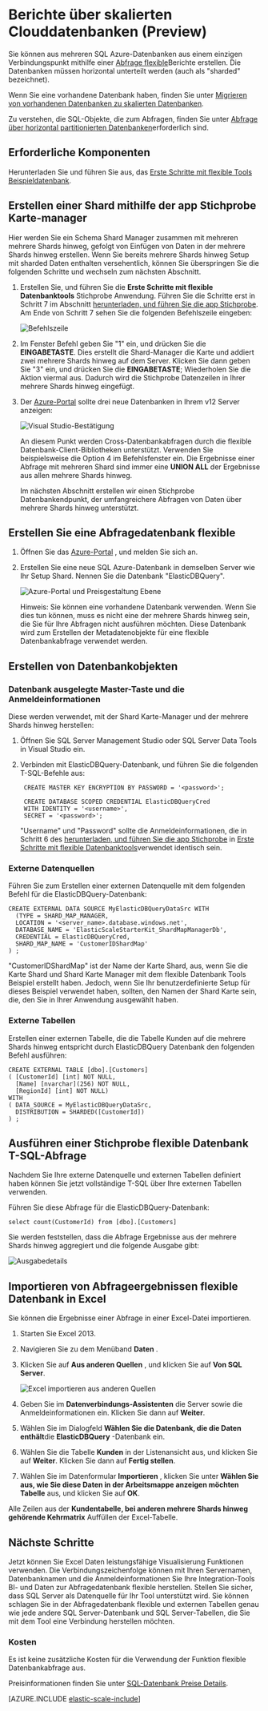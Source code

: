 <properties
    pageTitle="Bericht über skalierten Clouddatenbanken (horizontale Partitionierung) | Microsoft Azure"
    description="So verwenden Sie cross-Datenbank Datenbankabfragen"
    services="sql-database"
    documentationCenter=""  
    manager="jhubbard"
    authors="SilviaDoomra"/>

<tags
    ms.service="sql-database"
    ms.workload="sql-database"
    ms.tgt_pltfrm="na"
    ms.devlang="na"
    ms.topic="article"
    ms.date="05/23/2016"
    ms.author="SilviaDoomra" />

# <a name="report-across-scaled-out-cloud-databases-preview"></a>Berichte über skalierten Clouddatenbanken (Preview)

Sie können aus mehreren SQL Azure-Datenbanken aus einem einzigen Verbindungspunkt mithilfe einer [Abfrage flexible](sql-database-elastic-query-overview.md)Berichte erstellen. Die Datenbanken müssen horizontal unterteilt werden (auch als "sharded" bezeichnet). 

Wenn Sie eine vorhandene Datenbank haben, finden Sie unter [Migrieren von vorhandenen Datenbanken zu skalierten Datenbanken](sql-database-elastic-convert-to-use-elastic-tools.md).

Zu verstehen, die SQL-Objekte, die zum Abfragen, finden Sie unter [Abfrage über horizontal partitionierten Datenbanken](sql-database-elastic-query-horizontal-partitioning.md)erforderlich sind.

## <a name="prerequisites"></a>Erforderliche Komponenten

Herunterladen Sie und führen Sie aus, das [Erste Schritte mit flexible Tools Beispieldatenbank](sql-database-elastic-scale-get-started.md).

## <a name="create-a-shard-map-manager-using-the-sample-app"></a>Erstellen einer Shard mithilfe der app Stichprobe Karte-manager

Hier werden Sie ein Schema Shard Manager zusammen mit mehreren mehrere Shards hinweg, gefolgt von Einfügen von Daten in der mehrere Shards hinweg erstellen. Wenn Sie bereits mehrere Shards hinweg Setup mit sharded Daten enthalten versehentlich, können Sie überspringen Sie die folgenden Schritte und wechseln zum nächsten Abschnitt.

1. Erstellen Sie, und führen Sie die **Erste Schritte mit flexible Datenbanktools** Stichprobe Anwendung. Führen Sie die Schritte erst in Schritt 7 im Abschnitt [herunterladen, und führen Sie die app Stichprobe](sql-database-elastic-scale-get-started.md#Getting-started-with-elastic-database-tools). Am Ende von Schritt 7 sehen Sie die folgenden Befehlszeile eingeben:

    ![Befehlszeile][1]

2.  Im Fenster Befehl geben Sie "1" ein, und drücken Sie die **EINGABETASTE**. Dies erstellt die Shard-Manager die Karte und addiert zwei mehrere Shards hinweg auf dem Server. Klicken Sie dann geben Sie "3" ein, und drücken Sie die **EINGABETASTE**; Wiederholen Sie die Aktion viermal aus. Dadurch wird die Stichprobe Datenzeilen in Ihrer mehrere Shards hinweg eingefügt.
3.  Der [Azure-Portal](https://portal.azure.com) sollte drei neue Datenbanken in Ihrem v12 Server anzeigen:

    ![Visual Studio-Bestätigung][2]

    An diesem Punkt werden Cross-Datenbankabfragen durch die flexible Datenbank-Client-Bibliotheken unterstützt. Verwenden Sie beispielsweise die Option 4 im Befehlsfenster ein. Die Ergebnisse einer Abfrage mit mehreren Shard sind immer eine **UNION ALL** der Ergebnisse aus allen mehrere Shards hinweg.

    Im nächsten Abschnitt erstellen wir einen Stichprobe Datenbankendpunkt, der umfangreichere Abfragen von Daten über mehrere Shards hinweg unterstützt.

## <a name="create-an-elastic-query-database"></a>Erstellen Sie eine Abfragedatenbank flexible

1. Öffnen Sie das [Azure-Portal](https://portal.azure.com) , und melden Sie sich an.
2. Erstellen Sie eine neue SQL Azure-Datenbank in demselben Server wie Ihr Setup Shard. Nennen Sie die Datenbank "ElasticDBQuery".

    ![Azure-Portal und Preisgestaltung Ebene][3]

    Hinweis: Sie können eine vorhandene Datenbank verwenden. Wenn Sie dies tun können, muss es nicht eine der mehrere Shards hinweg sein, die Sie für Ihre Abfragen nicht ausführen möchten. Diese Datenbank wird zum Erstellen der Metadatenobjekte für eine flexible Datenbankabfrage verwendet werden.


## <a name="create-database-objects"></a>Erstellen von Datenbankobjekten

### <a name="database-scoped-master-key-and-credentials"></a>Datenbank ausgelegte Master-Taste und die Anmeldeinformationen

Diese werden verwendet, mit der Shard Karte-Manager und der mehrere Shards hinweg herstellen:

1. Öffnen Sie SQL Server Management Studio oder SQL Server Data Tools in Visual Studio ein.
2. Verbinden mit ElasticDBQuery-Datenbank, und führen Sie die folgenden T-SQL-Befehle aus:

        CREATE MASTER KEY ENCRYPTION BY PASSWORD = '<password>';

        CREATE DATABASE SCOPED CREDENTIAL ElasticDBQueryCred
        WITH IDENTITY = '<username>',
        SECRET = '<password>';

    "Username" und "Password" sollte die Anmeldeinformationen, die in Schritt 6 des [herunterladen, und führen Sie die app Stichprobe](sql-database-elastic-scale-get-started.md#Getting-started-with-elastic-database-tools) in [Erste Schritte mit flexible Datenbanktools](sql-database-elastic-scale-get-started.md)verwendet identisch sein.

### <a name="external-data-sources"></a>Externe Datenquellen

Führen Sie zum Erstellen einer externen Datenquelle mit dem folgenden Befehl für die ElasticDBQuery-Datenbank:

    CREATE EXTERNAL DATA SOURCE MyElasticDBQueryDataSrc WITH
      (TYPE = SHARD_MAP_MANAGER,
      LOCATION = '<server_name>.database.windows.net',
      DATABASE_NAME = 'ElasticScaleStarterKit_ShardMapManagerDb',
      CREDENTIAL = ElasticDBQueryCred,
      SHARD_MAP_NAME = 'CustomerIDShardMap'
    ) ;

 "CustomerIDShardMap" ist der Name der Karte Shard, aus, wenn Sie die Karte Shard und Shard Karte Manager mit dem flexible Datenbank Tools Beispiel erstellt haben. Jedoch, wenn Sie Ihr benutzerdefinierte Setup für dieses Beispiel verwendet haben, sollten, den Namen der Shard Karte sein, die, den Sie in Ihrer Anwendung ausgewählt haben.

### <a name="external-tables"></a>Externe Tabellen

Erstellen einer externen Tabelle, die die Tabelle Kunden auf die mehrere Shards hinweg entspricht durch ElasticDBQuery Datenbank den folgenden Befehl ausführen:

    CREATE EXTERNAL TABLE [dbo].[Customers]
    ( [CustomerId] [int] NOT NULL,
      [Name] [nvarchar](256) NOT NULL,
      [RegionId] [int] NOT NULL)
    WITH
    ( DATA_SOURCE = MyElasticDBQueryDataSrc,
      DISTRIBUTION = SHARDED([CustomerId])
    ) ;

## <a name="execute-a-sample-elastic-database-t-sql-query"></a>Ausführen einer Stichprobe flexible Datenbank T-SQL-Abfrage

Nachdem Sie Ihre externe Datenquelle und externen Tabellen definiert haben können Sie jetzt vollständige T-SQL über Ihre externen Tabellen verwenden.

Führen Sie diese Abfrage für die ElasticDBQuery-Datenbank:

    select count(CustomerId) from [dbo].[Customers]

Sie werden feststellen, dass die Abfrage Ergebnisse aus der mehrere Shards hinweg aggregiert und die folgende Ausgabe gibt:

![Ausgabedetails][4]

## <a name="import-elastic-database-query-results-to-excel"></a>Importieren von Abfrageergebnissen flexible Datenbank in Excel

 Sie können die Ergebnisse einer Abfrage in einer Excel-Datei importieren.

1. Starten Sie Excel 2013.
2.  Navigieren Sie zu dem Menüband **Daten** .
3.  Klicken Sie auf **Aus anderen Quellen** , und klicken Sie auf **Von SQL Server**.

    ![Excel importieren aus anderen Quellen][5]
4.  Geben Sie im **Datenverbindungs-Assistenten** die Server sowie die Anmeldeinformationen ein. Klicken Sie dann auf **Weiter**.
5.  Wählen Sie im Dialogfeld **Wählen Sie die Datenbank, die die Daten enthält**die **ElasticDBQuery** -Datenbank ein.
6.  Wählen Sie die Tabelle **Kunden** in der Listenansicht aus, und klicken Sie auf **Weiter**. Klicken Sie dann auf **Fertig stellen**.
7.  Wählen Sie im Datenformular **Importieren** , klicken Sie unter **Wählen Sie aus, wie Sie diese Daten in der Arbeitsmappe anzeigen möchten** **Tabelle** aus, und klicken Sie auf **OK**.

Alle Zeilen aus der **Kundentabelle, bei anderen mehrere Shards hinweg gehörende Kehrmatrix** Auffüllen der Excel-Tabelle.

## <a name="next-steps"></a>Nächste Schritte
Jetzt können Sie Excel Daten leistungsfähige Visualisierung Funktionen verwenden. Die Verbindungszeichenfolge können mit Ihren Servernamen, Datenbanknamen und die Anmeldeinformationen Sie Ihre Integration-Tools BI- und Daten zur Abfragedatenbank flexible herstellen. Stellen Sie sicher, dass SQL Server als Datenquelle für Ihr Tool unterstützt wird. Sie können schlagen Sie in der Abfragedatenbank flexible und externen Tabellen genau wie jede andere SQL Server-Datenbank und SQL Server-Tabellen, die Sie mit dem Tool eine Verbindung herstellen möchten.

### <a name="cost"></a>Kosten
Es ist keine zusätzliche Kosten für die Verwendung der Funktion flexible Datenbankabfrage aus.

Preisinformationen finden Sie unter [SQL-Datenbank Preise Details](https://azure.microsoft.com/pricing/details/sql-database/).


[AZURE.INCLUDE [elastic-scale-include](../../includes/elastic-scale-include.md)]

<!--Image references-->
[1]: ./media/sql-database-elastic-query-getting-started/cmd-prompt.png
[2]: ./media/sql-database-elastic-query-getting-started/portal.png
[3]: ./media/sql-database-elastic-query-getting-started/tiers.png
[4]: ./media/sql-database-elastic-query-getting-started/details.png
[5]: ./media/sql-database-elastic-query-getting-started/exel-sources.png
<!--anchors-->
